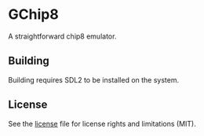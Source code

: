 # GChip8
A straightforward chip8 emulator.

## Building
Building requires SDL2 to be installed on the system.

## License
See the [license](./LICENSE) file for license rights and limitations (MIT).
